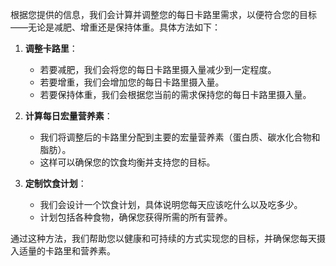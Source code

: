 根据您提供的信息，我们会计算并调整您的每日卡路里需求，以便符合您的目标——无论是减肥、增重还是保持体重。具体方法如下：

1. **调整卡路里**：
    - 若要减肥，我们会将您的每日卡路里摄入量减少到一定程度。
    - 若要增重，我们会增加您的每日卡路里摄入量。
    - 若要保持体重，我们会根据您当前的需求保持您的每日卡路里摄入量。

2. **计算每日宏量营养素**：
    - 我们将调整后的卡路里分配到主要的宏量营养素（蛋白质、碳水化合物和脂肪）。
    - 这样可以确保您的饮食均衡并支持您的目标。

3. **定制饮食计划**：
    - 我们会设计一个饮食计划，具体说明您每天应该吃什么以及吃多少。
    - 计划包括各种食物，确保您获得所需的所有营养。

通过这种方法，我们帮助您以健康和可持续的方式实现您的目标，并确保您每天摄入适量的卡路里和营养素。
